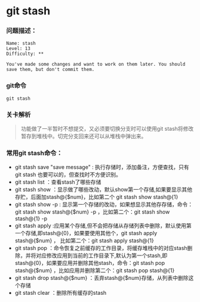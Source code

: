 # git stash

### 问题描述：

```text
Name: stash
Level: 13
Difficulty: **

You've made some changes and want to work on them later. You should save them, but don't commit them.
```

### git命令

```shell
git stash
```

### 关卡解析

> 功能做了一半暂时不想提交，又必须要切换分支时可以使用git stash将修改暂存到堆栈中。切完分支回来还可以从堆栈中弹出来。

### 常用git stash命令：

- git stash save "save message"  : 执行存储时，添加备注，方便查找，只有git stash 也要可以的，但查找时不方便识别。
- git stash list  ：查看stash了哪些存储
- git stash show ：显示做了哪些改动，默认show第一个存储,如果要显示其他存贮，后面加stash@{$num}，比如第二个 git stash show stash@{1}
- git stash show -p : 显示第一个存储的改动，如果想显示其他存存储，命令：git stash show  stash@{$num}  -p ，比如第二个：git stash show  stash@{1}  -p
- git stash apply :应用某个存储,但不会把存储从存储列表中删除，默认使用第一个存储,即stash@{0}，如果要使用其他个，git stash apply stash@{$num} ， 比如第二个：git stash apply stash@{1}
- git stash pop ：命令恢复之前缓存的工作目录，将缓存堆栈中的对应stash删除，并将对应修改应用到当前的工作目录下,默认为第一个stash,即stash@{0}，如果要应用并删除其他stash，命令：git stash pop stash@{$num} ，比如应用并删除第二个：git stash pop stash@{1}
- git stash drop stash@{$num} ：丢弃stash@{$num}存储，从列表中删除这个存储
- git stash clear ：删除所有缓存的stash